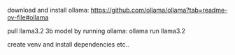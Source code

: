 download and install ollama: 
https://github.com/ollama/ollama?tab=readme-ov-file#ollama

pull llama3.2 3b model by running ollama:
ollama run llama3.2

create venv and install dependencies etc..